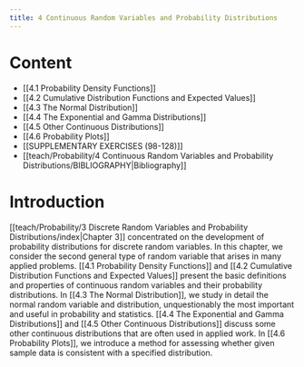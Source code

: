 ```yaml
---
title: 4 Continuous Random Variables and Probability Distributions
---
```

# Content
- [[4.1 Probability Density Functions]]
- [[4.2 Cumulative Distribution Functions and Expected Values]]
- [[4.3 The Normal Distribution]]
- [[4.4 The Exponential and Gamma Distributions]]
- [[4.5 Other Continuous Distributions]]
- [[4.6 Probability Plots]]
- [[SUPPLEMENTARY EXERCISES (98-128)]]
- [[teach/Probability/4 Continuous Random Variables and Probability Distributions/BIBLIOGRAPHY|Bibliography]]
# Introduction
[[teach/Probability/3 Discrete Random Variables and Probability Distributions/index|Chapter 3]] concentrated on the development of probability distributions for discrete random variables. 
In this chapter, we consider the second general type of random variable that arises in many applied problems. 
[[4.1 Probability Density Functions]] and [[4.2 Cumulative Distribution Functions and Expected Values]] present the basic definitions and properties of continuous random variables and their probability distributions. 
In [[4.3 The Normal Distribution]], we study in detail the normal random variable and distribution, unquestionably the most important and useful in probability and statistics. 
[[4.4 The Exponential and Gamma Distributions]] and [[4.5 Other Continuous Distributions]] discuss some other continuous distributions that are often used in applied work. 
In [[4.6 Probability Plots]], we introduce a method for assessing whether given sample data is consistent with a specified distribution. 